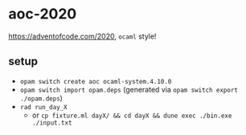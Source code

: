 # aoc-2020

https://adventofcode.com/2020, `ocaml` style!

## setup

- `opam switch create aoc ocaml-system.4.10.0`
- `opam switch import opam.deps` (generated via `opam switch export ./opam.deps`)
- `rad run_day_X`
  - or `cp fixture.ml dayX/ && cd dayX && dune exec ./bin.exe ./input.txt`
